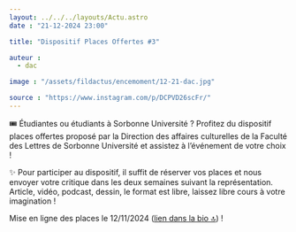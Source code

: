 ```yaml
---
layout: ../../../layouts/Actu.astro
date : "21-12-2024 23:00"

title: "Dispositif Places Offertes #3"

auteur :
  - dac

image : "/assets/fildactus/encemoment/12-21-dac.jpg"

source : "https://www.instagram.com/p/DCPVD26scFr/"
---
```


🎟 Étudiantes ou étudiants à Sorbonne Université ? Profitez du dispositif places offertes proposé par la Direction des affaires culturelles de la Faculté des Lettres de Sorbonne Université et assistez à l’événement de votre choix !

✨ Pour participer au dispositif, il suffit de réserver vos places et nous envoyer votre critique dans les deux semaines suivant la représentation. Article, vidéo, podcast, dessin, le format est libre, laissez libre cours à votre imagination !

Mise en ligne des places le 12/11/2024 ([lien dans la bio 🔝](https://activites.sorbonne-universite.fr/creneaux-activite?aid=168&resetfilters=1)) !